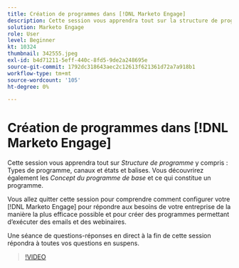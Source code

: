 ```yaml
---
title: Création de programmes dans [!DNL Marketo Engage]
description: Cette session vous apprendra tout sur la structure de programme, y compris les types de programme, les canaux et les états et les balises.
solution: Marketo Engage
role: User
level: Beginner
kt: 10324
thumbnail: 342555.jpeg
exl-id: b4d71211-5eff-440c-8fd5-9de2a248695e
source-git-commit: 1792dc318643aec2c12613f621361d72a7a918b1
workflow-type: tm+mt
source-wordcount: '105'
ht-degree: 0%

---
```


# Création de programmes dans [!DNL Marketo Engage]

Cette session vous apprendra tout sur *Structure de programme* y compris : Types de programme, canaux et états et balises. Vous découvrirez également les *Concept du programme de base* et ce qui constitue un programme.

Vous allez quitter cette session pour comprendre comment configurer votre [!DNL Marketo Engage] pour répondre aux besoins de votre entreprise de la manière la plus efficace possible et pour créer des programmes permettant d’exécuter des emails et des webinaires.

Une séance de questions-réponses en direct à la fin de cette session répondra à toutes vos questions en suspens.

>[!VIDEO](https://video.tv.adobe.com/v/342555/?quality=12&learn=on)
